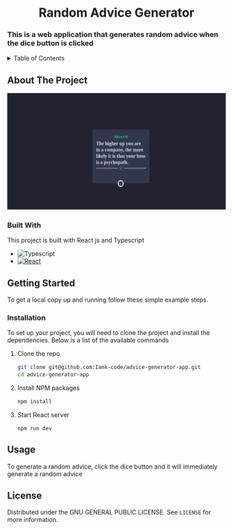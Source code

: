 <div align="center">
  <h1 align="center">Random Advice Generator</h1>
</div>

<h3>This is a web application that generates random advice when the dice button is clicked</h3>

<!-- TABLE OF CONTENTS -->
<details>
  <summary>Table of Contents</summary>
  <ol>
    <li>
      <a href="#about-the-project">About The Project</a>
      <ul>
        <li><a href="#built-with">Built With</a></li>
      </ul>
    </li>
    <li>
      <a href="#getting-started">Getting Started</a>
      <ul>
        <li><a href="#installation">Installation</a></li>
      </ul>
    </li>
    <li><a href="#usage">Usage</a></li>
    <li><a href="#license">License</a></li>
  </ol>
</details>

<!-- ABOUT THE PROJECT -->

## About The Project

[![Product Name Screen Shot][product-screenshot]](https://example.com)

### Built With

This project is built with React js and Typescript

- ![Typescript][Typescript]
- [![React][React.js]][React-url]

<!-- GETTING STARTED -->

## Getting Started

To get a local copy up and running follow these simple example steps.

### Installation

To set up your project, you will need to clone the project and install the dependencies. Below is a list of the available commands

1. Clone the repo
   ```sh
   git clone git@github.com:Iank-code/advice-generator-app.git
   cd advice-generator-app
   ```
2. Install NPM packages
   ```sh
   npm install
   ```
3. Start React server
   ```
   npm run dev
   ```

<!-- USAGE EXAMPLES -->

## Usage

To generate a random advice, click the dice button and it will immediately generate a random advice
<!-- LICENSE -->

## License

Distributed under the GNU GENERAL PUBLIC LICENSE. See `LICENSE` for more information.

[product-screenshot]: ./src/assets/desktop.png
[Typescript]: https://img.shields.io/badge/TypeScript-3178C6?style=for-the-badge&logo=typescript&logoColor=white
[React.js]: https://img.shields.io/badge/React-20232A?style=for-the-badge&logo=react&logoColor=61DAFB
[React-url]: https://reactjs.org/
